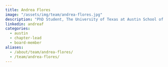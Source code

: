 ```yaml
---
title: Andrea Flores
image: "/assets/img/team/andrea-flores.jpg"
description: "PhD Student, The University of Texas at Austin School of Information"
linkedin: andreaf
categories:
  - austin
  - chapter-lead
  - board-member
aliases:
  - /about/team/andrea-flores/
  - /team/andrea-flores/
---
```


